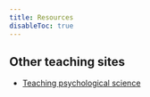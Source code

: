 ```yaml
---
title: Resources
disableToc: true
---
```


## Other teaching sites
* [Teaching psychological science](http://www.teachpsychscience.org/default.asp)

